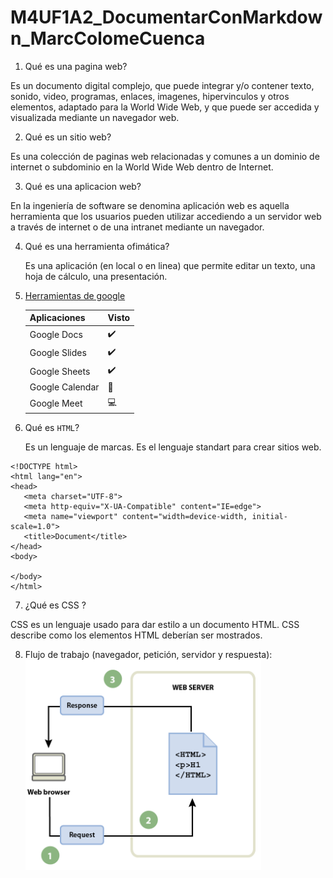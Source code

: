 # M4UF1A2_DocumentarConMarkdown_MarcColomeCuenca

1. Qué es una pagina web?

Es un documento digital complejo, que puede integrar y/o contener texto, sonido, video, programas, enlaces, imagenes, hipervinculos y otros elementos, adaptado para la World Wide Web, y que puede ser accedida y visualizada mediante un navegador web.

2. Qué es un sitio web?

Es una colección de paginas web relacionadas y comunes a un dominio de internet o subdominio en la World Wide Web dentro de Internet.

3. Qué es una aplicacion web? 

En la ingeniería de software se denomina aplicación web es aquella herramienta que los usuarios pueden utilizar accediendo a un servidor web a través de internet o de una intranet mediante un navegador.


4. Qué es una herramienta ofimática?

   Es una aplicación (en local o en linea) que permite editar un texto, una hoja de cálculo, una presentación.
   
5. [Herramientas de google](https://www.google.com/intl/es-419/chrome/browser-tools)

   | Aplicaciones | Visto |
   | - | - |
   | Google Docs | ✔️ |
   | Google Slides | ✔️ |
   | Google Sheets | ✔️ |
   | Google Calendar | 📆 |
   | Google Meet | 💻 |
   
6. Qué es ``HTML``?

   Es un lenguaje de marcas. Es el lenguaje standart para crear sitios web.
   
```
<!DOCTYPE html>
<html lang="en">
<head>
   <meta charset="UTF-8">
   <meta http-equiv="X-UA-Compatible" content="IE=edge">
   <meta name="viewport" content="width=device-width, initial-scale=1.0">
   <title>Document</title>
</head>
<body>

</body>
</html>
```
7. ¿Qué es CSS ?

CSS es un lenguaje usado para dar estilo a un documento HTML. CSS describe como los
elementos HTML deberían ser mostrados.

8. Flujo de trabajo (navegador, petición, servidor y respuesta):
![Flujo_de_trabajo](https://github.com/Marcolo24/M4UF1A2_DocumentarConMarkdown_MarcColomeCuenca/blob/main/captura1.PNG)
